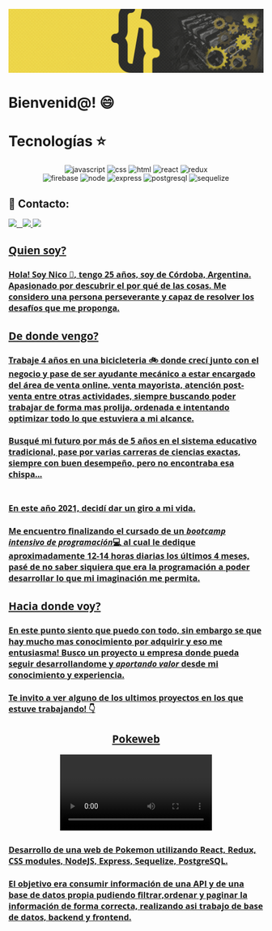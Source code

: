 ![Nico Constantin , Full Stack Developer](https://github.com/NicoConstantin/NicoConstantin/blob/master/Assets/header.gif)

# Bienvenid@! :smile: 


# Tecnologías :star:
<div align="center">
<img  class=img width=10% alt=javascript src=https://i.ibb.co/vxZcqxs/Dise-o-sin-t-tulo-9.png />
<img  class=img width=10% alt=css src=https://i.ibb.co/7khWBK8/Dise-o-sin-t-tulo-8.png />
<img  class=img width=10% alt=html src=https://i.ibb.co/B2CJCXx/Dise-o-sin-t-tulo-4.png />
<img  class=img width=10% alt=react src=https://i.ibb.co/gyYwYcY/Dise-o-sin-t-tulo-2.png />
<img  class=img width=10% alt=redux src=https://i.ibb.co/8NJnYHX/Dise-o-sin-t-tulo-7.png />
</div>
<div  align="center">
<img  class=img width=10% alt=firebase src=https://i.ibb.co/DpY24j2/Dise-o-sin-t-tulo-1.png />
<img  class=img width=10% alt=node src=https://i.ibb.co/9Wxdzmf/Dise-o-sin-t-tulo-6.png />
<img  class=img width=10% alt=express src=https://i.ibb.co/Lg8mKWG/Dise-o-sin-t-tulo-10.png />
<img  class=img width=10% alt=postgresql src=https://i.ibb.co/PMg8Btn/Dise-o-sin-t-tulo-3.png />
<img  class=img width=10% alt=sequelize src=https://i.ibb.co/NY9Qn2Q/Dise-o-sin-t-tulo-5.png />
</div>

## :paperclip: Contacto:
<span >
<a href="https://www.linkedin.com/in/nico-constantin/" ><img width="4.5%" src="https://i.ibb.co/gFzThH7/Dise-o-sin-t-tulo-15.png"> &nbsp;
<a href="mailto:nicoconstantin11@gmail.com" ><img width="5%" src="https://i.ibb.co/CVx0ykg/Dise-o-sin-t-tulo-17.png">
<a href="https://i.ibb.co/pQQDS2m/Nicolas-Constantin-CV-Full-Stack-Developer.jpg" ><img width="5%" src="https://i.ibb.co/RScrMCW/Dise-o-sin-t-tulo-13.png">
</span>

<div style="font-family: 'Open Sans'">

## Quien soy?
### **Hola!** Soy Nico :wave:, tengo 25 años, soy de Córdoba, Argentina. Apasionado por descubrir el por qué de las cosas. Me considero una persona perseverante y capaz de resolver los desafíos que me proponga.

## De donde vengo?
### Trabaje 4 años en una bicicleteria :bike: donde crecí junto con el negocio y pase de ser ayudante mecánico a estar encargado del área de venta online, venta mayorista, atención post-venta entre otras actividades, siempre buscando poder trabajar de forma mas prolija, ordenada e intentando optimizar todo lo que estuviera a mi alcance.<br>
### Busqué mi futuro por más de 5 años en el sistema educativo tradicional, pase por varias carreras de ciencias exactas, siempre con buen desempeño, pero no encontraba esa chispa...<br><br>
### En este año 2021, decidí dar un giro a mi vida.<br>
### Me encuentro finalizando el cursado de un ***bootcamp intensivo de programación***:computer: al cual le dedique aproximadamente 12-14 horas diarias los últimos 4 meses, pasé de no saber siquiera que era la programación a poder desarrollar lo que mi imaginación me permita.

## Hacia donde voy?
### En este punto siento que puedo con todo, sin embargo se que hay mucho mas conocimiento por adquirir y eso me entusiasma! Busco un proyecto u empresa donde pueda seguir desarrollandome y *aportando valor* desde mi conocimiento y experiencia.<br>
### Te invito a ver alguno de los ultimos proyectos en los que estuve trabajando!  :point_down:
<div align="center">

## Pokeweb

<video src="https://vimeo.com/568125996" controls></video>

</div>

### Desarrollo de una web de Pokemon utilizando React, Redux, CSS modules, NodeJS, Express, Sequelize, PostgreSQL. <br>
### El objetivo era consumir información de una API y de una base de datos propia pudiendo filtrar,ordenar y paginar la información de forma correcta, realizando asi trabajo de base de datos, backend y frontend.
</div>